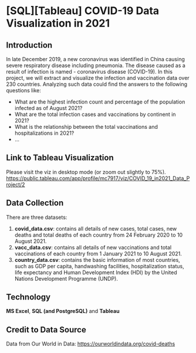 # [SQL][Tableau] COVID-19 Data Visualization in 2021

## Introduction
In late December 2019, a new coronavirus was identified in China causing severe respiratory disease including pneumonia. The disease caused as a result of infection is named - coronavirus disease (COVID-19). In this project, we will extract and visualize the infection and vaccination data over 230 countries. Analyzing such data could find the answers to the following questions like:
- What are the highest infection count and percentage of the population infected as of August 2021?
- What are the total infection cases and vaccinations by continent in 2021?
- What is the relationship between the total vaccinations and hospitalizations in 2021?
- ...

## Link to Tableau Visualization 
Please visit the viz in desktop mode (or zoom out slightly to 75%).
https://public.tableau.com/app/profile/mc7917/viz/COVID_19_in2021_Data_Project/2

## Data Collection
There are three datasets:
1. **covid_data.csv**: contains all details of new cases, total cases, new deaths and total deaths of each country from 24 February 2020 to 10 August 2021.
2. **vacc_data.csv**: contains all details of new vaccinations and total vaccinations of each country from 1 January 2021 to 10 August 2021.
3. **country_data.csv**: contains the basic information of most countries, such as GDP per capita, handwashing facilities, hospitalization status, life expectancy and Human Development Index (HDI) by the United Nations Development Programme (UNDP).

## Technology
**MS Excel**, **SQL (and PostgreSQL)** and **Tableau**

## Credit to Data Source
Data from Our World in Data: https://ourworldindata.org/covid-deaths
